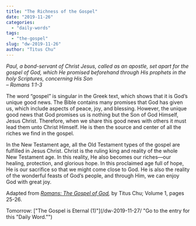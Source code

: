 ```yaml
---
title: "The Richness of the Gospel"
date: "2019-11-26"
categories: 
  - "daily-words"
tags: 
  - "the-gospel"
slug: "dw-2019-11-26"
author: "Titus Chu"
---
```


_Paul, a bond-servant of Christ Jesus, called as an apostle, set apart for the gospel of God, which He promised beforehand through His prophets in the holy Scriptures, concerning His Son_  
_–_ _Romans_ _1:1-3_

The word “gospel” is singular in the Greek text, which shows that it is God’s unique good news. The Bible contains many promises that God has given us, which include aspects of peace, joy, and blessing. However, the unique good news that God promises us is nothing but the Son of God Himself, Jesus Christ. Therefore, when we share this good news with others it must lead them unto Christ Himself. He is then the source and center of all the riches we find in the gospel.

In the New Testament age, all the Old Testament types of the gospel are fulfilled in Jesus Christ. Christ is the ruling king and reality of the whole New Testament age. In this reality, He also becomes our riches—our healing, protection, and glorious hope. In this proclaimed age full of hope, He is our sacrifice so that we might come close to God. He is also the reality of the wonderful feasts of God’s people, and through Him, we can enjoy God with great joy.

Adapted from _[Romans: The Gospel of God](/book-romans/ "Go to the listing for this book."),_ by Titus Chu; Volume 1, pages 25-26.

Tomorrow: ["The Gospel is Eternal (1)"](/dw-2019-11-27/ "Go to the entry for this "Daily Word."")
